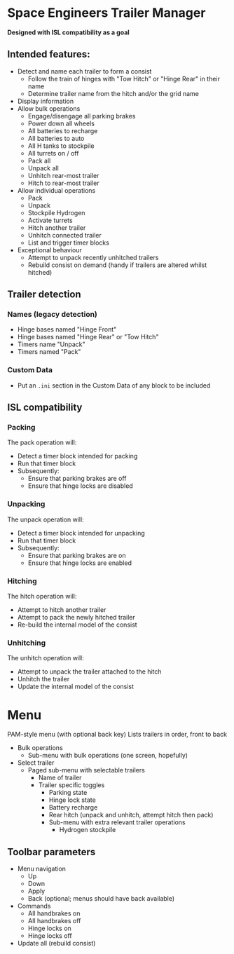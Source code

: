 # Space Engineers Trailer Manager

**Designed with ISL compatibility as a goal**

## Intended features:

* Detect and name each trailer to form a consist
  * Follow the train of hinges with "Tow Hitch" or "Hinge Rear" in their name
  * Determine trailer name from the hitch and/or the grid name
* Display information
* Allow bulk operations
  * Engage/disengage all parking brakes
  * Power down all wheels
  * All batteries to recharge
  * All batteries to auto
  * All H tanks to stockpile
  * All turrets on / off
  * Pack all
  * Unpack all
  * Unhitch rear-most trailer
  * Hitch to rear-most trailer
* Allow individual operations
  * Pack
  * Unpack
  * Stockpile Hydrogen
  * Activate turrets
  * Hitch another trailer
  * Unhitch connected trailer
  * List and trigger timer blocks
* Exceptional behaviour
  * Attempt to unpack recently unhitched trailers
  * Rebuild consist on demand (handy if trailers are altered whilst hitched)

## Trailer detection

### Names (legacy detection)

* Hinge bases named "Hinge Front"
* Hinge bases named "Hinge Rear" or "Tow Hitch"
* Timers name "Unpack"
* Timers named "Pack"

### Custom Data

* Put an `.ini` section in the Custom Data of any block to be included

## ISL compatibility

### Packing

The pack operation will:

* Detect a timer block intended for packing
* Run that timer block
* Subsequently:
  * Ensure that parking brakes are off
  * Ensure that hinge locks are disabled

### Unpacking

The unpack operation will:

* Detect a timer block intended for unpacking
* Run that timer block
* Subsequently:
  * Ensure that parking brakes are on
  * Ensure that hinge locks are enabled

### Hitching

The hitch operation will:

* Attempt to hitch another trailer
* Attempt to pack the newly hitched trailer
* Re-build the internal model of the consist

### Unhitching

The unhitch operation will:

* Attempt to unpack the trailer attached to the hitch
* Unhitch the trailer
* Update the internal model of the consist

# Menu

PAM-style menu (with optional back key) Lists trailers in order, front to back

* Bulk operations
  * Sub-menu with bulk operations (one screen, hopefully)
* Select trailer
  * Paged sub-menu with selectable trailers
    * Name of trailer
    * Trailer specific toggles
      * Parking state
      * Hinge lock state
      * Battery recharge
      * Rear hitch (unpack and unhitch, attempt hitch then pack)
      * Sub-menu with extra relevant trailer operations
        * Hydrogen stockpile

## Toolbar parameters

* Menu navigation
  * Up
  * Down
  * Apply
  * Back (optional; menus should have back available)
* Commands
  * All handbrakes on
  * All handbrakes off
  * Hinge locks on
  * Hinge locks off
* Update all (rebuild consist)